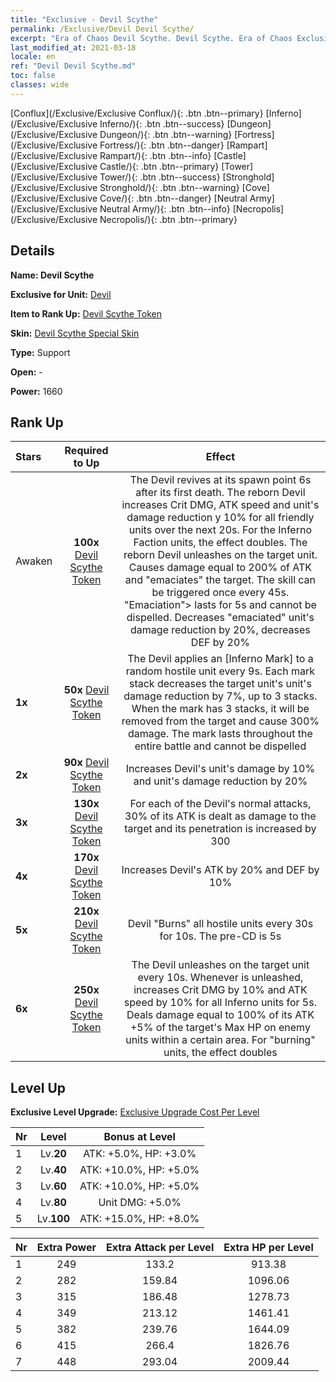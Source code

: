 ```yaml
---
title: "Exclusive - Devil Scythe"
permalink: /Exclusive/Devil Devil Scythe/
excerpt: "Era of Chaos Devil Scythe. Devil Scythe. Era of Chaos Exclusive Devil Scythe. Devil Exclusive."
last_modified_at: 2021-03-18
locale: en
ref: "Devil Devil Scythe.md"
toc: false
classes: wide
---
```

 [Conflux](/Exclusive/Exclusive Conflux/){: .btn .btn--primary} [Inferno](/Exclusive/Exclusive Inferno/){: .btn .btn--success} [Dungeon](/Exclusive/Exclusive Dungeon/){: .btn .btn--warning} [Fortress](/Exclusive/Exclusive Fortress/){: .btn .btn--danger} [Rampart](/Exclusive/Exclusive Rampart/){: .btn .btn--info} [Castle](/Exclusive/Exclusive Castle/){: .btn .btn--primary} [Tower](/Exclusive/Exclusive Tower/){: .btn .btn--success} [Stronghold](/Exclusive/Exclusive Stronghold/){: .btn .btn--warning} [Cove](/Exclusive/Exclusive Cove/){: .btn .btn--danger} [Neutral Army](/Exclusive/Exclusive Neutral Army/){: .btn .btn--info} [Necropolis](/Exclusive/Exclusive Necropolis/){: .btn .btn--primary} 

## Details
 **Name: Devil Scythe** 

 **Exclusive for Unit:** [Devil](/units/Devil/) 

 **Item to Rank Up:** [Devil Scythe Token](/Items/con_1137/)

 **Skin:** [Devil Scythe Special Skin](/Items/con_1263/)

 **Type:** Support

 **Open:** -

 **Power:** 1660

## Rank Up

  |     Stars    |  Required to Up | Effect |
  |:-------------|:---------------:|:---------------:|
  |  Awaken  | **100x** [Devil Scythe Token](/Items/con_1137/) | The Devil revives at its spawn point 6s after its first death. The reborn Devil increases Crit DMG, ATK speed and unit's damage reduction y 10% for all friendly units over the next 20s. For the Inferno Faction units, the effect doubles. The reborn Devil unleashes <Revenge> on the target unit. <Revenge> Causes damage equal to 200% of ATK and \"emaciates\" the target. The skill can be triggered once every 45s. \"Emaciation\"> lasts for 5s and cannot be dispelled. Decreases \"emaciated\" unit's damage reduction by 20%, decreases DEF by 20% |
  | **1x** <i class="fas fa-star"/> | **50x** [Devil Scythe Token](/Items/con_1137/) | The Devil applies an [Inferno Mark] to a random hostile unit every 9s. Each mark stack decreases the target unit's unit's damage reduction by 7%, up to 3 stacks. When the mark has 3 stacks, it will be removed from the target and cause 300% damage. The mark lasts throughout the entire battle and cannot be dispelled |
  | **2x** <i class="fas fa-star"/> | **90x** [Devil Scythe Token](/Items/con_1137/) | Increases Devil's unit's damage by 10% and unit's damage reduction by 20% |
  | **3x** <i class="fas fa-star"/> | **130x** [Devil Scythe Token](/Items/con_1137/) | For each of the Devil's normal attacks, 30% of its ATK is dealt as damage to the target and its penetration is increased by 300 |
  | **4x** <i class="fas fa-star"/> | **170x** [Devil Scythe Token](/Items/con_1137/) | Increases Devil's ATK by 20% and DEF by 10% |
  | **5x** <i class="fas fa-star"/> | **210x** [Devil Scythe Token](/Items/con_1137/) | Devil \"Burns\" all hostile units every 30s for 10s. The pre-CD is 5s |
  | **6x** <i class="fas fa-star"/> | **250x** [Devil Scythe Token](/Items/con_1137/) | The Devil unleashes <Inferno of Torture> on the target unit every 10s. Whenever <Inferno of Torture> is unleashed, increases Crit DMG by 10% and ATK speed by 10% for all Inferno units for 5s. <Inferno of Torture> Deals damage equal to 100% of its ATK +5% of the target's Max HP on enemy units within a certain area. For \"burning\" units, the effect doubles |


## Level Up
 **Exclusive Level Upgrade:** [Exclusive Upgrade Cost Per Level](/Exclusive/ExclusiveUpgradeCostPerLevel/)

  |  Nr  |   Level  | Bonus at Level |
  |:-----|:--------:|:--------------:|
  | 1 | Lv.**20** | ATK: +5.0%, HP: +3.0% |
  | 2 | Lv.**40** | ATK: +10.0%, HP: +5.0% |
  | 3 | Lv.**60** | ATK: +10.0%, HP: +5.0% |
  | 4 | Lv.**80** | Unit DMG: +5.0% |
  | 5 | Lv.**100** | ATK: +15.0%, HP: +8.0% |


  |  Nr  |  Extra Power | Extra Attack per Level | Extra HP per Level |
  |:-----|:--------:|:--------:|:--------:|
  | 1 | 249 | 133.2 | 913.38 |
  | 2 | 282 | 159.84 | 1096.06 |
  | 3 | 315 | 186.48 | 1278.73 |
  | 4 | 349 | 213.12 | 1461.41 |
  | 5 | 382 | 239.76 | 1644.09 |
  | 6 | 415 | 266.4 | 1826.76 |
  | 7 | 448 | 293.04 | 2009.44 |



